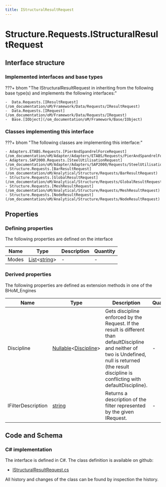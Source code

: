 ```yaml
---
title: IStructuralResultRequest
---
```


# Structure.Requests.IStructuralResultRequest



## Interface structure

### Implemented interfaces and base types

???+ bhom "The IStructuralResultRequest in inheriting from the following base type(s) and implements the following interfaces:"

    -  Data.Requests.[IResultRequest](/om_documentation/oM/Framework/Data/Requests/IResultRequest)
    -  Data.Requests.[IRequest](/om_documentation/oM/Framework/Data/Requests/IRequest)
    -  Base.[IObject](/om_documentation/oM/Framework/Base/IObject)


### Classes implementing this interface

???+ bhom "The following classes are implementing this interface:"

    - Adapters.ETABS.Requests.[PierAndSpandrelForceRequest](/om_documentation/oM/Adapter/Adapters/ETABS/Requests/PierAndSpandrelForceRequest)
    - Adapters.SAP2000.Requests.[SteelUtilisationRequest](/om_documentation/oM/Adapter/Adapters/SAP2000/Requests/SteelUtilisationRequest)
    - Structure.Requests.[BarResultRequest](/om_documentation/oM/Analytical/Structure/Requests/BarResultRequest)
    - Structure.Requests.[GlobalResultRequest](/om_documentation/oM/Analytical/Structure/Requests/GlobalResultRequest)
    - Structure.Requests.[MeshResultRequest](/om_documentation/oM/Analytical/Structure/Requests/MeshResultRequest)
    - Structure.Requests.[NodeResultRequest](/om_documentation/oM/Analytical/Structure/Requests/NodeResultRequest)


## Properties



### Defining properties

The following properties are defined on the interface

| Name             | Type             | Description      | Quantity         |
|------------------|------------------|------------------|------------------|
| Modes | [List](https://learn.microsoft.com/en-us/dotnet/api/System.Collections.Generic.List-1?view=netstandard-2.0)&lt;[string](https://learn.microsoft.com/en-us/dotnet/api/System.String?view=netstandard-2.0)&gt; | - | - |


### Derived properties

The following properties are defined as extension methods in one of the BHoM_Engines

| Name             | Type             | Description      | Quantity         | Engine           |
|------------------|------------------|------------------|------------------|------------------|
| Discipline | [Nullable](https://learn.microsoft.com/en-us/dotnet/api/System.Nullable-1?view=netstandard-2.0)&lt;[Discipline](/om_documentation/oM/Adapter/Adapters/Revit/Enums/Discipline)&gt; | Gets discipline enforced by the Request. If the result is different than defaultDiscipline and neither of two is Undefined, null is returned (the result discipline is conflicting with defaultDiscipline). | - | Revit_Engine |
| IFilterDescription | [string](https://learn.microsoft.com/en-us/dotnet/api/System.String?view=netstandard-2.0) | Returns a description of the filter represented by the given IRequest. | - | Revit_Engine |


## Code and Schema

### C# implementation

The interface is defined in C#. The class definition is available on github:

- [IStructuralResultRequest.cs](https://github.com/BHoM/BHoM/blob/develop/Structure_oM/Requests\IStructuralResultRequest.cs)

All history and changes of the class can be found by inspection the history.
